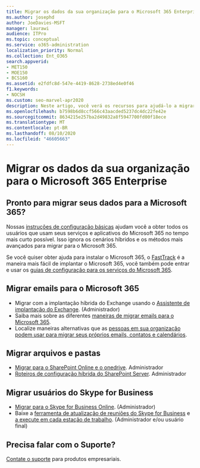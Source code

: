 ```yaml
---
title: Migrar os dados da sua organização para o Microsoft 365 Enterprise
ms.author: josephd
author: JoeDavies-MSFT
manager: laurawi
audience: ITPro
ms.topic: conceptual
ms.service: o365-administration
localization_priority: Normal
ms.collection: Ent_O365
search.appverid:
- MET150
- MOE150
- BCS160
ms.assetid: e2fdfc8d-547e-4419-8628-2738ed4e0f46
f1.keywords:
- NOCSH
ms.custom: seo-marvel-apr2020
description: Neste artigo, você verá os recursos para ajudá-lo a migrar os dados da sua organização para o Microsoft 365.
ms.openlocfilehash: b7598b6d8ccf566c43aacded5237dc4dc22fe42e
ms.sourcegitcommit: 8634215e257ba2d49832a8f5947700fd00f18ece
ms.translationtype: MT
ms.contentlocale: pt-BR
ms.lasthandoff: 08/10/2020
ms.locfileid: "46605663"
---
```

# <a name="migrate-your-organization-data-to-microsoft-365-enterprise"></a>Migrar os dados da sua organização para o Microsoft 365 Enterprise

## <a name="ready-to-migrate-your-data-to-microsoft-365"></a>Pronto para migrar seus dados para a Microsoft 365?

Nossas [instruções de configuração básicas](https://support.office.com/article/Set-up-Office-365-for-business-6a3a29a0-e616-4713-99d1-15eda62d04fa) ajudam você a obter todos os usuários que usam seus serviços e aplicativos do Microsoft 365 no tempo mais curto possível. Isso ignora os cenários híbridos e os métodos mais avançados para migrar para o Microsoft 365. 
  
Se você quiser obter ajuda para instalar o Microsoft 365, o [FastTrack](https://fasttrack.microsoft.com/office) é a maneira mais fácil de implantar o Microsoft 365, você também pode entrar e usar os [guias de configuração para os serviços do Microsoft 365](setup-guides-for-office-365.md).

## <a name="migrate-email-to-microsoft-365"></a>Migrar emails para o Microsoft 365
- Migrar com a implantação híbrida do Exchange usando o [Assistente de implantação do Exchange](https://technet.microsoft.com/exdeploy2013). (Administrador)
- Saiba mais sobre as diferentes [maneiras de migrar emails para o Microsoft 365](https://support.office.com/article/Ways-to-migrate-multiple-email-accounts-to-Office-365-0a4913fe-60fb-498f-9155-a86516418842).
- Localize maneiras alternativas que as [pessoas em sua organização podem usar para migrar seus próprios emails, contatos e calendários](https://support.office.com/article/Migrate-email-and-contacts-to-Office-365-for-business-a3e3bddb-582e-4133-8670-e61b9f58627e).

## <a name="migrate-files-and-folders"></a>Migrar arquivos e pastas
- [Migrar para o SharePoint Online e o onedrive](https://docs.microsoft.com/sharepointmigration/migrate-to-sharepoint-online). Administrador
- [Roteiros de configuração híbrida do SharePoint Server](https://docs.microsoft.com/SharePoint/hybrid/configuration-roadmaps). Administrador

## <a name="migrate-skype-for-business-users"></a>Migrar usuários do Skype for Business
- [Migrar para o Skype for Business Online](https://technet.microsoft.com/library/jj204969.aspx). (Administrador)
- Baixe a [ferramenta de atualização de reuniões do Skype for Business](https://www.microsoft.com/download/details.aspx?id=51659) e [a execute em cada estação de trabalho](https://support.office.com/article/Meeting-Update-Tool-for-Skype-for-Business-and-Lync-2b525fe6-ed0f-4331-b533-c31546fcf4d4). (Administrador e/ou usuário final)
  
## <a name="need-to-talk-to-support"></a>Precisa falar com o Suporte?
[Contate o suporte](https://support.office.com/article/32a17ca7-6fa0-4870-8a8d-e25ba4ccfd4b) para produtos empresariais.
